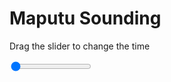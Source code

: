 <h1>Maputu Sounding</h1>
<p>Drag the slider to change the time</p>

<div class="slidecontainer">
<input oninput='setImage(this)' class="slider" type="range" min="0" max="7" value="0" step="1" />
<img id='img'/>
</div>

<script>
var img = document.getElementById('img');
var img_array = ['/assets/images/skwt/skd_maputu_wrfout_d01_2020-06-25_12:00:00.png',
'/assets/images/skwt/skd_maputu_wrfout_d01_2020-06-25_18:00:00.png',
'/assets/images/skwt/skd_maputu_wrfout_d01_2020-06-26_00:00:00.png',
'/assets/images/skwt/skd_maputu_wrfout_d01_2020-06-26_06:00:00.png',
'/assets/images/skwt/skd_maputu_wrfout_d01_2020-06-26_12:00:00.png',
'/assets/images/skwt/skd_maputu_wrfout_d01_2020-06-26_18:00:00.png',
'/assets/images/skwt/skd_maputu_wrfout_d01_2020-06-27_00:00:00.png',];
function setImage(obj)
{
        var value = obj.value;
        img.src = img_array[value];

}
</script>
